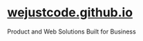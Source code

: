 # [wejustcode.github.io](https://wejustcode.github.io/)
Product and Web Solutions Built for Business

